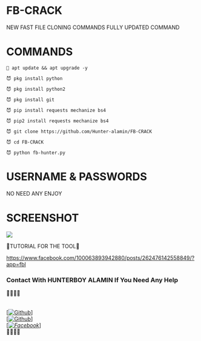 # FB-CRACK

NEW FAST FILE CLONING COMMANDS FULLY UPDATED COMMAND

# COMMANDS
````
👿 apt update && apt upgrade -y

😈 pkg install python

😈 pkg install python2

😈 pkg install git

😈 pip install requests mechanize bs4

😈 pip2 install requests mechanize bs4

😈 git clone https://github.com/Hunter-alamin/FB-CRACK

😈 cd FB-CRACK

😈 python fb-hunter.py

````

# USERNAME & PASSWORDS 
NO NEED ANY ENJOY

# SCREENSHOT
![](https://l.top4top.io/p_2194iivwe0.jpg)

💠TUTORIAL FOR THE TOOL💠

https://www.facebook.com/100063893942880/posts/262476142558849/?app=fbl

### Contact With HUNTERBOY ALAMIN If You Need Any Help
<b>🔰🔰🔰🔰</b> </br></b></br> <br>[[![Github](https://img.shields.io/badge/Github-[HUNTERBOY_ALAMIN]-blue?style=flat-square&logo=GITHUBlogoColor=blue&labelColor=blue)](https://github.com/DevillHunter)] <br> [[![Github](https://img.shields.io/badge/TELEGRAM-[HUNTERBOY_ALAMIN]-red?style=flat-square&logo=TELEGRAMlogoColor=red&labelColor=cyan)](https://t.me/alamin123khan)]<br> [_[![Facebook](https://img.shields.io/badge/Facebook-HUNTERBOY_ALAMIN]-yellow?style=flat-square&logo=facebooklogoColor=green&labelColor=red)](https://www.facebook.com/alaminkhan.60)_]<br><b>🔰🔰🔰🔰
